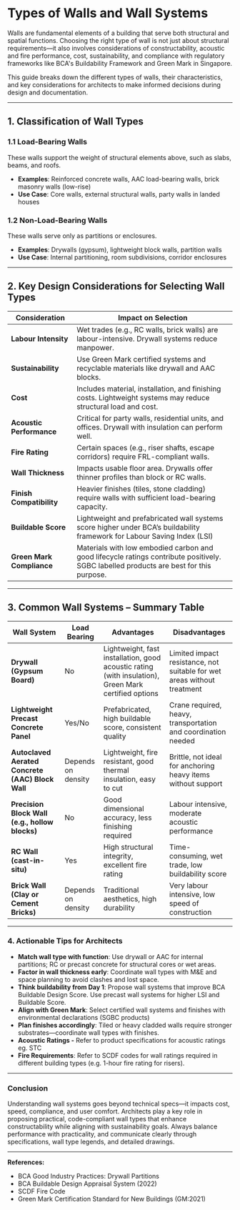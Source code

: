 # Types of Walls and Wall Systems

Walls are fundamental elements of a building that serve both structural and spatial functions. Choosing the right type of wall is not just about structural requirements—it also involves considerations of constructability, acoustic and fire performance, cost, sustainability, and compliance with regulatory frameworks like BCA's Buildability Framework and Green Mark in Singapore.

This guide breaks down the different types of walls, their characteristics, and key considerations for architects to make informed decisions during design and documentation.

***

## **1. Classification of Wall Types**

### **1.1 Load-Bearing Walls**

These walls support the weight of structural elements above, such as slabs, beams, and roofs.

* **Examples**: Reinforced concrete walls, AAC load-bearing walls, brick masonry walls (low-rise)
* **Use Case**: Core walls, external structural walls, party walls in landed houses

### **1.2 Non-Load-Bearing Walls**

These walls serve only as partitions or enclosures.

* **Examples**: Drywalls (gypsum), lightweight block walls, partition walls
* **Use Case**: Internal partitioning, room subdivisions, corridor enclosures

***

## **2. Key Design Considerations for Selecting Wall Types**

| Consideration             | Impact on Selection                                                                                                                    |
| ------------------------- | -------------------------------------------------------------------------------------------------------------------------------------- |
| **Labour Intensity**      | Wet trades (e.g., RC walls, brick walls) are labour-intensive. Drywall systems reduce manpower.                                        |
| **Sustainability**        | Use Green Mark certified systems and recyclable materials like drywall and AAC blocks.                                                 |
| **Cost**                  | Includes material, installation, and finishing costs. Lightweight systems may reduce structural load and cost.                         |
| **Acoustic Performance**  | Critical for party walls, residential units, and offices. Drywall with insulation can perform well.                                    |
| **Fire Rating**           | Certain spaces (e.g., riser shafts, escape corridors) require FRL-compliant walls.                                                     |
| **Wall Thickness**        | Impacts usable floor area. Drywalls offer thinner profiles than block or RC walls.                                                     |
| **Finish Compatibility**  | Heavier finishes (tiles, stone cladding) require walls with sufficient load-bearing capacity.                                          |
| **Buildable Score**       | Lightweight and prefabricated wall systems score higher under BCA’s buildability framework for Labour Saving Index (LSI)               |
| **Green Mark Compliance** | Materials with low embodied carbon and good lifecycle ratings contribute positively. SGBC labelled products are best for this purpose. |

***

## **3. Common Wall Systems – Summary Table**

| Wall System                                      | Load Bearing       | Advantages                                                                                           | Disadvantages                                                           |
| ------------------------------------------------ | ------------------ | ---------------------------------------------------------------------------------------------------- | ----------------------------------------------------------------------- |
| **Drywall (Gypsum Board)**                       | No                 | Lightweight, fast installation, good acoustic rating (with insulation), Green Mark certified options | Limited impact resistance, not suitable for wet areas without treatment |
| **Lightweight Precast Concrete Panel**           | Yes/No             | Prefabricated, high buildable score, consistent quality                                              | Crane required, heavy, transportation and coordination needed           |
| **Autoclaved Aerated Concrete (AAC) Block Wall** | Depends on density | Lightweight, fire resistant, good thermal insulation, easy to cut                                    | Brittle, not ideal for anchoring heavy items without support            |
| **Precision Block Wall (e.g., hollow blocks)**   | No                 | Good dimensional accuracy, less finishing required                                                   | Labour intensive, moderate acoustic performance                         |
| **RC Wall (cast-in-situ)**                       | Yes                | High structural integrity, excellent fire rating                                                     | Time-consuming, wet trade, low buildability score                       |
| **Brick Wall (Clay or Cement Bricks)**           | Depends on density | Traditional aesthetics, high durability                                                              | Very labour intensive, low speed of construction                        |

***

### **4. Actionable Tips for Architects**

* **Match wall type with function**: Use drywall or AAC for internal partitions; RC or precast concrete for structural cores or wet areas.
* **Factor in wall thickness early**: Coordinate wall types with M\&E and space planning to avoid clashes and lost space.
* **Think buildability from Day 1**: Propose wall systems that improve BCA Buildable Design Score. Use precast wall systems for higher LSI and Buildable Score.
* **Align with Green Mark**: Select certified wall systems and finishes with environmental declarations (SGBC products)
* **Plan finishes accordingly**: Tiled or heavy cladded walls require stronger substrates—coordinate wall types with finishes.
* **Acoustic Ratings -** Refer to product specifications for acoustic ratings eg. STC
* **Fire Requirements**: Refer to SCDF codes for wall ratings required in different building types (e.g. 1-hour fire rating for risers).

***

### **Conclusion**

Understanding wall systems goes beyond technical specs—it impacts cost, speed, compliance, and user comfort. Architects play a key role in proposing practical, code-compliant wall types that enhance constructability while aligning with sustainability goals. Always balance performance with practicality, and communicate clearly through specifications, wall type legends, and detailed drawings.

***

**References:**

* BCA Good Industry Practices: Drywall Partitions
* BCA Buildable Design Appraisal System (2022)
* SCDF Fire Code
* Green Mark Certification Standard for New Buildings (GM:2021)

